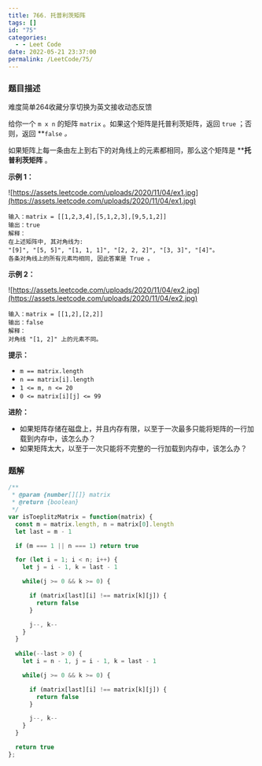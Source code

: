 ```yaml
---
title: 766. 托普利茨矩阵
tags: []
id: "75"
categories:
  - - Leet Code
date: 2022-05-21 23:37:00
permalink: /LeetCode/75/
---
```


### 题目描述

难度简单264收藏分享切换为英文接收动态反馈

给你一个 `m x n` 的矩阵 `matrix` 。如果这个矩阵是托普利茨矩阵，返回 `true` ；否则，返回 **`false` *。*

如果矩阵上每一条由左上到右下的对角线上的元素都相同，那么这个矩阵是 ****托普利茨矩阵** 。

<!--more-->

**示例 1：**

![https://assets.leetcode.com/uploads/2020/11/04/ex1.jpg](https://assets.leetcode.com/uploads/2020/11/04/ex1.jpg)

```
输入：matrix = [[1,2,3,4],[5,1,2,3],[9,5,1,2]]
输出：true
解释：
在上述矩阵中, 其对角线为:
"[9]", "[5, 5]", "[1, 1, 1]", "[2, 2, 2]", "[3, 3]", "[4]"。
各条对角线上的所有元素均相同, 因此答案是 True 。

```

**示例 2：**

![https://assets.leetcode.com/uploads/2020/11/04/ex2.jpg](https://assets.leetcode.com/uploads/2020/11/04/ex2.jpg)

```
输入：matrix = [[1,2],[2,2]]
输出：false
解释：
对角线 "[1, 2]" 上的元素不同。
```

**提示：**

- `m == matrix.length`
- `n == matrix[i].length`
- `1 <= m, n <= 20`
- `0 <= matrix[i][j] <= 99`

**进阶：**

- 如果矩阵存储在磁盘上，并且内存有限，以至于一次最多只能将矩阵的一行加载到内存中，该怎么办？
- 如果矩阵太大，以至于一次只能将不完整的一行加载到内存中，该怎么办？

### 题解
```jsx
/**
 * @param {number[][]} matrix
 * @return {boolean}
 */
var isToeplitzMatrix = function(matrix) {
  const m = matrix.length, n = matrix[0].length
  let last = m - 1

  if (m === 1 || n === 1) return true

  for (let i = 1; i < n; i++) {
    let j = i - 1, k = last - 1

    while(j >= 0 && k >= 0) {

      if (matrix[last][i] !== matrix[k][j]) {
        return false
      }

      j--, k--
    }
  }
  
  while(--last > 0) {
    let i = n - 1, j = i - 1, k = last - 1

    while(j >= 0 && k >= 0) {

      if (matrix[last][i] !== matrix[k][j]) {
        return false
      }

      j--, k--
    }
  }

  return true
};
```